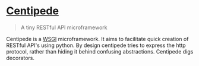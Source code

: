 # [Centipede](https://github.com/asbjornenge/centipede)

> A tiny RESTful API microframework

Centipede is a [WSGI](http://en.wikipedia.org/wiki/Web_Server_Gateway_Interface) microframework. It aims to facilitate quick creation of RESTful API's using python. By design centipede tries to express the http protocol, rather than hiding it behind confusing abstractions. Centipede digs decorators.

<!--
# [TapJS](https://github.com/asbjornenge/tapjs)

> Touch events for touch devices
-->